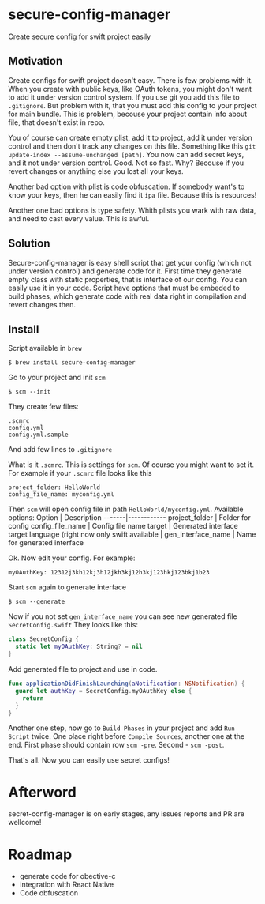 # secure-config-manager

Create secure config for swift project easily

## Motivation

Create configs for swift project doesn't easy. There is few problems with it.
When you create with public keys, like OAuth tokens, you might don't want to
add it under version control system. If you use git you add this file to `.gitignore`.
But problem with it, that you must add this config to your project for main bundle.
This is problem, becouse your project contain info about file, that doesn't exist in repo.

You of course can create empty plist, add it to project, add it under version control and then
don't track any changes on this file. Something like this `git update-index --assume-unchanged [path]`.
You now can add secret keys, and it not under version control. Good.
Not so fast. Why? Becouse if you revert changes or anything else you lost all your keys.

Another bad option with plist is code obfuscation. If somebody want's to know your keys, then he can easily find it
`ipa` file. Because this is resources!

Another one bad options is type safety. Whith plists you wark with raw data, and need to cast every value. This is awful.

## Solution

Secure-config-manager is easy shell script that get your config (which not under version control) and 
generate code for it. First time they generate empty class with static properties, that is interface of our config. You can easily use it in your code. Script have options that must be embeded to build phases, which generate code with real
data right in compilation and revert changes then.

## Install

Script available in `brew`
```
$ brew install secure-config-manager
```

Go to your project and init `scm`
```
$ scm --init
```

They create few files:
```
.scmrc
config.yml
config.yml.sample
```
And add few lines to `.gitignore`

What is it `.scmrc`. This is settings for `scm`. Of course you might want to set it.
For example if your `.scmrc` file looks like this
```
project_folder: HelloWorld
config_file_name: myconfig.yml
```
Then `scm` will open config file in path `HelloWorld/myconfig.yml`.
Available options:
Option | Description
-------|------------
project_folder | Folder for config
config_file_name | Config file name
target | Generated interface target language (right now only swift available |
gen_interface_name | Name for generated interface

Ok. Now edit your config. For example:
```
myOAuthKey: 12312j3kh12kj3h12jkh3kj12h3kj123hkj123bkj1b23
```

Start `scm` again to generate interface
```
$ scm --generate
```
Now if you not set `gen_interface_name` you can see new generated file `SecretConfig.swift`
They looks like this:
```swift
class SecretConfig {
  static let myOAuthKey: String? = nil
}
```

Add generated file to project and use in code.
```swift
func applicationDidFinishLaunching(aNotification: NSNotification) {
  guard let authKey = SecretConfig.myOAuthKey else {
    return
  }
}
```

Another one step, now go to `Build Phases` in your project and add `Run Script` twice. One place right before
`Compile Sources`, another one at the end.
First phase should contain row `scm -pre`. Second - `scm -post`.

That's all. Now you can easily use secret configs!

# Afterword

secret-config-manager is on early stages, any issues reports and PR are wellcome!

# Roadmap
* generate code for obective-c
* integration with React Native
* Code obfuscation
